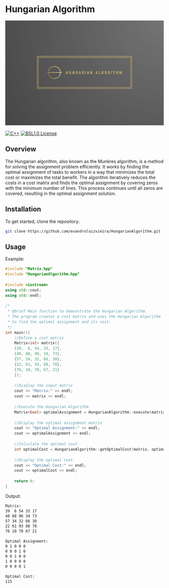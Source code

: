 # Hungarian Algorithm

![Logo](https://github.com/evandroluizvieira/HungarianAlgorithm/blob/master/resource/Brand.png)

[![C++](https://img.shields.io/badge/C++-004488)](https://cplusplus.com/)
[![BSL1.0 License](https://img.shields.io/badge/License-BSL-green.svg)](https://choosealicense.com/licenses/bsl-1.0/)

## Overview
The Hungarian algorithm, also known as the Munkres algorithm, is a method for solving the assignment problem efficiently. It works by finding the optimal assignment of tasks to workers in a way that minimizes the total cost or maximizes the total benefit. The algorithm iteratively reduces the costs in a cost matrix and finds the optimal assignment by covering zeros with the minimum number of lines. This process continues until all zeros are covered, resulting in the optimal assignment solution.

## Installation
To get started, clone the repository:
```bash
git clone https://github.com/evandroluizvieira/HungarianAlgorithm.git
```

## Usage
Example:
```c++
#include "Matrix.hpp"
#include "HungarianAlgorithm.hpp"

#include <iostream>
using std::cout;
using std::endl;

/*
 * @brief Main function to demonstrate the Hungarian Algorithm.
 * The program creates a cost matrix and uses the Hungarian Algorithm
 * to find the optimal assignment and its cost.
 */
int main(){
    //Define a cost matrix
    Matrix<int> matrix({
	{39,  6, 54, 33, 17},
	{40, 88, 96, 34, 73},
	{57, 34, 32, 66, 30},
	{22, 61, 93, 88, 78},
	{76, 10, 78, 67, 21}
    });

    //Display the input matrix
    cout << "Matrix:" << endl;
    cout << matrix << endl;

    //Execute the Hungarian Algorithm
    Matrix<bool> optimalAssignment = HungarianAlgorithm::execute(matrix);

    //Display the optimal assignment matrix
    cout << "Optimal Assignment:" << endl;
    cout << optimalAssignment << endl;

    //Calculate the optimal cost
    int optimalCost = HungarianAlgorithm::getOptimalCost(matrix, optimalAssignment);

    //Display the optimal cost
    cout << "Optimal Cost:" << endl;
    cout << optimalCost << endl;

    return 0;
}
```
Output:
```console
Matrix:
39  6 54 33 17 
40 88 96 34 73 
57 34 32 66 30 
22 61 93 88 78 
76 10 78 67 21 

Optimal Assignment:
0 1 0 0 0 
0 0 0 1 0 
0 0 1 0 0 
1 0 0 0 0 
0 0 0 0 1 

Optimal Cost:
115
```
